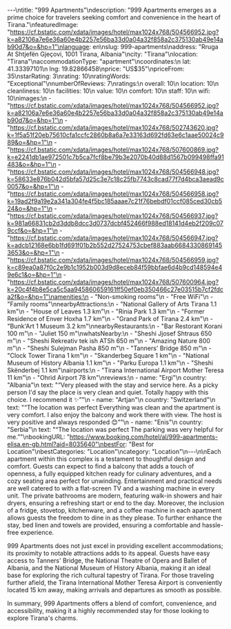 ---\ntitle: "999 Apartments"\ndescription: "999 Apartments emerges as a prime choice for travelers seeking comfort and convenience in the heart of Tirana."\nfeaturedImage: "https://cf.bstatic.com/xdata/images/hotel/max1024x768/504566952.jpg?k=a82106a7e6e36a60e4b2257e56ba33d0a04a32f858a2c375130ab49e14ab90d7&o=&hp=1"\nlanguage: en\nslug: 999-apartments\naddress: "Rruga At Shtjefën Gjeçovi, 1001 Tirana, Albania"\ncity: "Tirana"\nlocation: "Tirana"\naccommodationType: "apartment"\ncoordinates:\n  lat: 41.33397101\n  lng: 19.82866458\nprice: "US$35"\npriceFrom: 35\nstarRating: 3\nrating: 10\nratingWords: "Exceptional"\nnumberOfReviews: 7\nratings:\n  overall: 10\n  location: 10\n  cleanliness: 10\n  facilities: 10\n  value: 10\n  comfort: 10\n  staff: 10\n  wifi: 10\nimages:\n  - "https://cf.bstatic.com/xdata/images/hotel/max1024x768/504566952.jpg?k=a82106a7e6e36a60e4b2257e56ba33d0a04a32f858a2c375130ab49e14ab90d7&o=&hp=1"\n  - "https://cf.bstatic.com/xdata/images/hotel/max1024x768/502743620.jpg?k=1f5a51f20eb75610cfa1ccfc2860b8a6a7e33163d692fd63e6c1aae50024c989&o=&hp=1"\n  - "https://cf.bstatic.com/xdata/images/hotel/max1024x768/507600869.jpg?k=e2241db1ae972501c7b5ca7fcf8be79b3e2070b40d88d1567b099498ffa91483&o=&hp=1"\n  - "https://cf.bstatic.com/xdata/images/hotel/max1024x768/504566948.jpg?k=58633e876b042d5bfa57d25c3e7c18c25fb7743c8cad77f7d4bca3aead9c0057&o=&hp=1"\n  - "https://cf.bstatic.com/xdata/images/hotel/max1024x768/504566958.jpg?k=19ad2f9a19e2a341a304fe4f5bc185aaae7c21f76bebdf01ccf085ced30cb524&o=&hp=1"\n  - "https://cf.bstatic.com/xdata/images/hotel/max1024x768/504566937.jpg?k=981a66831cb2d3ddb8dcc3d0737dcbf452466f988ed18141d4eb2f209c079ccf&o=&hp=1"\n  - "https://cf.bstatic.com/xdata/images/hotel/max1024x768/504566947.jpg?k=adcb12168e6bb1fd691f01b2b552d27524753cbef883aab66843308691453653&o=&hp=1"\n  - "https://cf.bstatic.com/xdata/images/hotel/max1024x768/504566959.jpg?k=c89ea0a87f0c2e9b1c1952b003d9d8eceb84f59bbfae6d4b9cd148594e49e6c1&o=&hp=1"\n  - "https://cf.bstatic.com/xdata/images/hotel/max1024x768/507600964.jpg?k=20c4f4b8e5ca5c5aa945860659161ff50ef0eb350466c27e03515b7cf2fdca2f&o=&hp=1"\namenities:\n  - "Non-smoking rooms"\n  - "Free WiFi"\n  - "Family rooms"\nnearbyAttractions:\n  - "National Gallery of Arts Tirana 1.1 km"\n  - "House of Leaves 1.3 km"\n  - "Rinia Park 1.3 km"\n  - "Former Residence of Enver Hoxha 1.7 km"\n  - "Grand Park of Tirana 2.4 km"\n  - "Bunk'Art 1 Museum 3.2 km"\nnearbyRestaurants:\n  - "Bar Restorant Korani 100 m"\n  - "Juliet 150 m"\nwhatsNearby:\n  - "Sheshi Jjosef Shtraus 650 m"\n  - "Sheshi Rekreativ tek ish ATSh 650 m"\n  - "Amazing Nature 800 m"\n  - "Sheshi Sulejman Pasha 850 m"\n  - "Tanners' Bridge 850 m"\n  - "Clock Tower Tirana 1 km"\n  - "Skanderbeg Square 1 km"\n  - "National Museum of History Albania 1.1 km"\n  - "Parku Europa 1.1 km"\n  - "Sheshi Skënderbej 1.1 km"\nairports:\n  - "Tirana International Airport Mother Teresa 11 km"\n  - "Ohrid Airport 78 km"\nreviews:\n  - name: "Ergi"\n    country: "Albania"\n    text: "“Very pleased with the stay and service here. As a picky person I'd say the place is very clean and quiet. Totally happy with this choice. I recommend it ✨”"\n  - name: "Artjan"\n    country: "Switzerland"\n    text: "“The location was perfect Everything was clean and the apartment is very comfort. I also enjoy the balcony and work there with view. The host is very positive and always responded 😊”"\n  - name: "Enis"\n    country: "Serbia"\n    text: "“The location was perfect
The parking was very helpful for me.”"\nbookingURL: "https://www.booking.com/hotel/al/999-apartments-elisa.en-gb.html?aid=8035640"\nbestFor: "Best for Location"\nbestCategories: "Location"\ncategory: "Location"\n---\n\nEach apartment within this complex is a testament to thoughtful design and comfort. Guests can expect to find a balcony that adds a touch of openness, a fully equipped kitchen ready for culinary adventures, and a cozy seating area perfect for unwinding. Entertainment and practical needs are well catered to with a flat-screen TV and a washing machine in every unit. The private bathrooms are modern, featuring walk-in showers and hair dryers, ensuring a refreshing start or end to the day. Moreover, the inclusion of a fridge, stovetop, kitchenware, and a coffee machine in each apartment allows guests the freedom to dine in as they please. To further enhance the stay, bed linen and towels are provided, ensuring a comfortable and hassle-free experience.

999 Apartments does not just excel in providing excellent accommodations; its proximity to notable attractions adds to its appeal. Guests have easy access to Tanners' Bridge, the National Theatre of Opera and Ballet of Albania, and the National Museum of History Albania, making it an ideal base for exploring the rich cultural tapestry of Tirana. For those traveling further afield, the Tirana International Mother Teresa Airport is conveniently located 15 km away, making arrivals and departures as smooth as possible.

In summary, 999 Apartments offers a blend of comfort, convenience, and accessibility, making it a highly recommended stay for those looking to explore Tirana's charms.